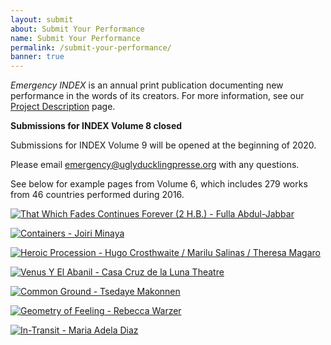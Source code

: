 ```yaml
---
layout: submit
about: Submit Your Performance
name: Submit Your Performance
permalink: /submit-your-performance/
banner: true
---
```


_Emergency INDEX_ is an annual print publication documenting new performance in the words of its creators. For more information, see our [Project Description](/about/project-description/) page.

**Submissions for INDEX Volume 8 closed**

Submissions for INDEX Volume 9 will be opened at the beginning of 2020.

Please email <emergency@uglyducklingpresse.org> with any questions.

See below for example pages from Volume 6, which includes 279 works from 46 countries performed during 2016.

[![That Which Fades Continues Forever (2 H.B.) - Fulla Abdul-Jabbar](/assets/img/about/index-vol-6-that-which-fades-continues-forever.jpg "That Which Fades Continues Forever - Fulla Abdul-Jabbar")](/projects/2016/086-087)

[![Containers - Joiri Minaya](/assets/img/about/index-vol-6-containers.jpg "Containers - Joiri Minaya")](/projects/2016/168-169)

[![Heroic Procession - Hugo Crosthwaite / Marilu Salinas / Theresa Magaro](/assets/img/about/index-vol-6-heroic-procession.jpg "Heroic Procession - Hugo Crosthwaite / Marilu Salinas / Theresa Magaroe")](/projects/2016/094-095)

[![Venus Y El Abanil - Casa Cruz de la Luna Theatre](/assets/img/about/index-vol-6-venus-y-el-albancc83il.jpg "Venus Y El Abanil - Casa Cruz de la Luna Theatre")](/projects/2016/240-241)

[![Common Ground - Tsedaye Makonnen](/assets/img/about/index-vol-6-common-ground.jpg "Common Ground - Tsedaye Makonnen")](/projects/2016/396-397)

[![Geometry of Feeling - Rebecca Warzer](/assets/img/about/index-vol-6-geometry-of-feeling.jpg "Geometry of Feeling - Rebecca Warzer")](/projects/2016/418-419)

[![In-Transit - Maria Adela Diaz](/assets/img/about/index-vol-6-in-transit.jpg "In-Transit - Maria Adela Diaz")](/projects/2016/426-427)

